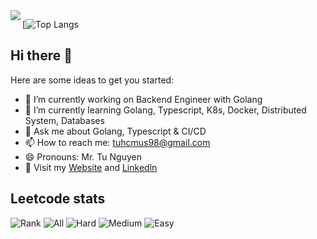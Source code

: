 <img align='left' src="https://github-readme-stats.vercel.app/api?username=tunv98&count_private=true&show_icons=true">

[![Top Langs](https://github-readme-stats.vercel.app/api/top-langs/?username=tunv98&hide=javascript,css,html,assembly&langs_count=10&count_private=true&exclude_repo=sortBigFile&layout=compact)

## Hi there 👋

Here are some ideas to get you started:

- 🔭 I’m currently working on Backend Engineer with Golang
- 🌱 I’m currently learning Golang, Typescript, K8s, Docker, Distributed System, Databases
- 💬 Ask me about Golang, Typescript & CI/CD
- 📫 How to reach me: tuhcmus98@gmail.com
- 😄 Pronouns: Mr. Tu Nguyen
- 👋 Visit my [Website](https://tunv98.github.io/design-me/) and [Linkedln](https://www.linkedin.com/in/tuhcmus98/)

## Leetcode stats
![Rank](https://badges.peiyuan.ch/leetcode/tuhcmus98/ranking?logo=leetcode&label=tuhcmus98&color=green)
![All](https://badges.peiyuan.ch/leetcode/tuhcmus98/solved)
![Hard](https://badges.peiyuan.ch/leetcode/tuhcmus98/solved?difficulty=hard)
![Medium](https://badges.peiyuan.ch/leetcode/tuhcmus98/solved?difficulty=medium)
![Easy](https://badges.peiyuan.ch/leetcode/tuhcmus98/solved?difficulty=easy)